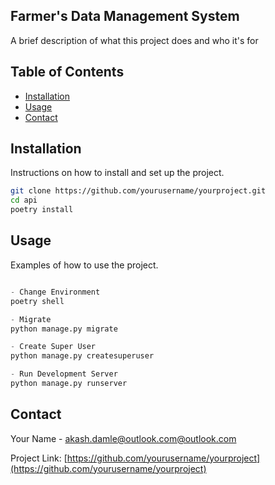## Farmer's Data Management System

A brief description of what this project does and who it's for

## Table of Contents

- [Installation](#installation)
- [Usage](#usage)
- [Contact](#contact)

## Installation

Instructions on how to install and set up the project.

```bash
git clone https://github.com/yourusername/yourproject.git
cd api
poetry install
```

## Usage

Examples of how to use the project.

```Python

- Change Environment
poetry shell

- Migrate
python manage.py migrate

- Create Super User
python manage.py createsuperuser

- Run Development Server
python manage.py runserver
```

## Contact

Your Name - [akash.damle@outlook.com@outlook.com](mailto:akash.damle@outlook.com)

Project Link: [https://github.com/yourusername/yourproject](https://github.com/yourusername/yourproject)
